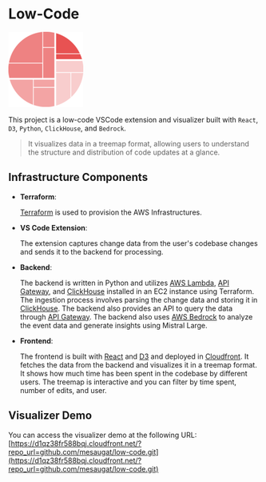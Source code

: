 # Low-Code

![Logo](./app/public/logo.png)

This project is a low-code VSCode extension and visualizer built with `React`, `D3`, `Python`, `ClickHouse`, and `Bedrock`.

> It visualizes data in a treemap format, allowing users to understand the structure and distribution of code updates at a glance.

## Infrastructure Components

- **Terraform**:

    [Terraform](https://www.terraform.io/) is used to provision the AWS Infrastructures.

- **VS Code Extension**:

    The extension captures change data from the user's codebase changes and sends it to the backend for processing.

- **Backend**:

    The backend is written in Python and utilizes [AWS Lambda](https://aws.amazon.com/lambda/), [API Gateway](https://aws.amazon.com/api-gateway/), and [ClickHouse](https://aws.amazon.com/solutions/implementations/clickhouse-cluster/) installed in an EC2 instance using Terraform. The ingestion process involves parsing the change data and storing it in [ClickHouse](https://aws.amazon.com/solutions/implementations/clickhouse-cluster/). The backend also provides an API to query the data through [API Gateway](https://aws.amazon.com/api-gateway/). The backend also uses [AWS Bedrock](https://aws.amazon.com/bedrock/) to analyze the event data and generate insights using Mistral Large.

- **Frontend**:

    The frontend is built with [React](https://react.dev/) and [D3](https://d3js.org/) and deployed in [Cloudfront](https://aws.amazon.com/cloudfront/). It fetches the data from the backend and visualizes it in a treemap format. It shows how much time has been spent in the codebase by different users. The treemap is interactive and you can filter by time spent, number of edits, and user.

## Visualizer Demo

You can access the visualizer demo at the following URL: [https://d1qz38fr588bqj.cloudfront.net/?repo_url=github.com/mesaugat/low-code.git](https://d1qz38fr588bqj.cloudfront.net/?repo_url=github.com/mesaugat/low-code.git)
